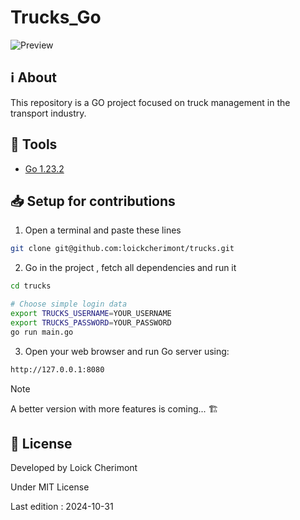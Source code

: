 # Trucks_Go


![Preview](https://placehold.co/600x400 "Trucks_Go")


## :information_source: About  

This repository is a GO project focused on truck management in the transport industry.


## :wrench: Tools
- [Go 1.23.2](https://go.dev/ "Go official website")


## :inbox_tray: Setup for contributions
1. Open a terminal and paste these lines

```bash
git clone git@github.com:loickcherimont/trucks.git
```

2. Go in the project , fetch all dependencies and run it

```bash
cd trucks

# Choose simple login data
export TRUCKS_USERNAME=YOUR_USERNAME 
export TRUCKS_PASSWORD=YOUR_PASSWORD
go run main.go
```

3. Open your web browser and run Go server using:
```bash
http://127.0.0.1:8080
```

<!--## :warning: Prerequisites
To run correctly this project, you'll a server use : [Vite 5.3.1](https://vitejs.dev/ "Vite official website")-->

<!--## :thinking: How does it run ?
Click on the button to send a request to server and downloader 2 files at the same time

into an inner /out folder.
-->

> [!NOTE]
> A better version with more features is coming... 🏗️

<!--## :test_tube: Features
- (Bugfix) Load env file

-->


## :key: License

Developed by Loick Cherimont  

Under MIT License  

Last edition : 2024-10-31


